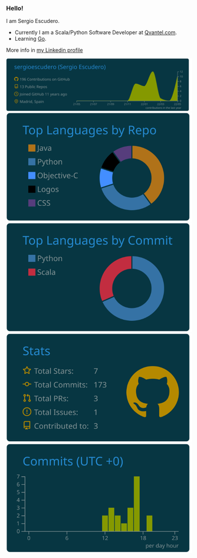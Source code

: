 ### Hello!

I am Sergio Escudero. 

- Currently I am a Scala/Python Software Developer at [Qvantel.com](https://www.qvantel.com/).
- Learning [Go](https://go.dev/).

More info in [my Linkedin profile](https://www.linkedin.com/in/sergioescudero/)

[![](https://raw.githubusercontent.com/sergioescudero/sergioescudero/master/profile-summary-card-output/solarized_dark/0-profile-details.svg)](https://github.com/vn7n24fzkq/github-profile-summary-cards)
[![](https://raw.githubusercontent.com/sergioescudero/sergioescudero/master/profile-summary-card-output/solarized_dark/1-repos-per-language.svg)](https://github.com/vn7n24fzkq/github-profile-summary-cards)[![](https://raw.githubusercontent.com/sergioescudero/sergioescudero/master/profile-summary-card-output/solarized_dark/2-most-commit-language.svg)](https://github.com/vn7n24fzkq/github-profile-summary-cards)
[![](https://raw.githubusercontent.com/sergioescudero/sergioescudero/master/profile-summary-card-output/solarized_dark/3-stats.svg)](https://github.com/vn7n24fzkq/github-profile-summary-cards)[![](https://raw.githubusercontent.com/sergioescudero/sergioescudero/master/profile-summary-card-output/solarized_dark/4-productive-time.svg)](https://github.com/vn7n24fzkq/github-profile-summary-cards)

